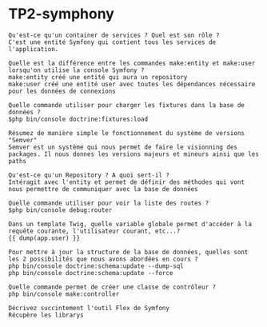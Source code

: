 # TP2-symphony


    Qu'est-ce qu'un container de services ? Quel est son rôle ?
	C'est une entité Symfony qui contient tous les services de l'application. 

    Quelle est la différence entre les commandes make:entity et make:user lorsqu'on utilise la console Symfony ?
	make:entity créé une entité qui aura un repository
	make:user créé une entité user avec toutes les dépendances nécessaire pour les données de connexions

    Quelle commande utiliser pour charger les fixtures dans la base de données ?
	$php bin/console doctrine:fixtures:load

    Résumez de manière simple le fonctionnement du système de versions "Semver"
	Semver est un système qui nous permet de faire le visionning des packages. Il nous donnes les versions majeurs et mineurs ainsi que les paths

    Qu'est-ce qu'un Repository ? A quoi sert-il ?
	Intéragit avec l'entity et permet de définir des méthodes qui vont nous permettre de communiquer avec la base de données

    Quelle commande utiliser pour voir la liste des routes ?
	$php bin/console debug:router

    Dans un template Twig, quelle variable globale permet d'accéder à la requête courante, l'utilisateur courant, etc...?
	{{ dump(app.user) }}
	
    Pour mettre à jour la structure de la base de données, quelles sont les 2 possibilités que nous avons abordées en cours ?
	php bin/console doctrine:schema:update --dump-sql
	php bin/console doctrine:schema:update --force

    Quelle commande permet de créer une classe de contrôleur ?
	php bin/console make:controller
	
    Décrivez succintement l'outil Flex de Symfony
	Récupère les librarys
